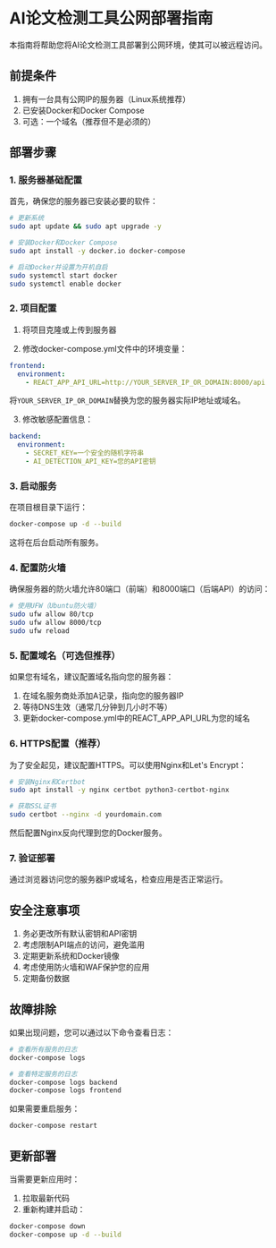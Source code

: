 # AI论文检测工具公网部署指南

本指南将帮助您将AI论文检测工具部署到公网环境，使其可以被远程访问。

## 前提条件

1. 拥有一台具有公网IP的服务器（Linux系统推荐）
2. 已安装Docker和Docker Compose
3. 可选：一个域名（推荐但不是必须的）

## 部署步骤

### 1. 服务器基础配置

首先，确保您的服务器已安装必要的软件：

```bash
# 更新系统
sudo apt update && sudo apt upgrade -y

# 安装Docker和Docker Compose
sudo apt install -y docker.io docker-compose

# 启动Docker并设置为开机自启
sudo systemctl start docker
sudo systemctl enable docker
```

### 2. 项目配置

1. 将项目克隆或上传到服务器

2. 修改docker-compose.yml文件中的环境变量：

```yaml
frontend:
  environment:
    - REACT_APP_API_URL=http://YOUR_SERVER_IP_OR_DOMAIN:8000/api
```

将`YOUR_SERVER_IP_OR_DOMAIN`替换为您的服务器实际IP地址或域名。

3. 修改敏感配置信息：

```yaml
backend:
  environment:
    - SECRET_KEY=一个安全的随机字符串
    - AI_DETECTION_API_KEY=您的API密钥
```

### 3. 启动服务

在项目根目录下运行：

```bash
docker-compose up -d --build
```

这将在后台启动所有服务。

### 4. 配置防火墙

确保服务器的防火墙允许80端口（前端）和8000端口（后端API）的访问：

```bash
# 使用UFW（Ubuntu防火墙）
sudo ufw allow 80/tcp
sudo ufw allow 8000/tcp
sudo ufw reload
```

### 5. 配置域名（可选但推荐）

如果您有域名，建议配置域名指向您的服务器：

1. 在域名服务商处添加A记录，指向您的服务器IP
2. 等待DNS生效（通常几分钟到几小时不等）
3. 更新docker-compose.yml中的REACT_APP_API_URL为您的域名

### 6. HTTPS配置（推荐）

为了安全起见，建议配置HTTPS。可以使用Nginx和Let's Encrypt：

```bash
# 安装Nginx和Certbot
sudo apt install -y nginx certbot python3-certbot-nginx

# 获取SSL证书
sudo certbot --nginx -d yourdomain.com
```

然后配置Nginx反向代理到您的Docker服务。

### 7. 验证部署

通过浏览器访问您的服务器IP或域名，检查应用是否正常运行。

## 安全注意事项

1. 务必更改所有默认密钥和API密钥
2. 考虑限制API端点的访问，避免滥用
3. 定期更新系统和Docker镜像
4. 考虑使用防火墙和WAF保护您的应用
5. 定期备份数据

## 故障排除

如果出现问题，您可以通过以下命令查看日志：

```bash
# 查看所有服务的日志
docker-compose logs

# 查看特定服务的日志
docker-compose logs backend
docker-compose logs frontend
```

如果需要重启服务：

```bash
docker-compose restart
```

## 更新部署

当需要更新应用时：

1. 拉取最新代码
2. 重新构建并启动：

```bash
docker-compose down
docker-compose up -d --build
``` 